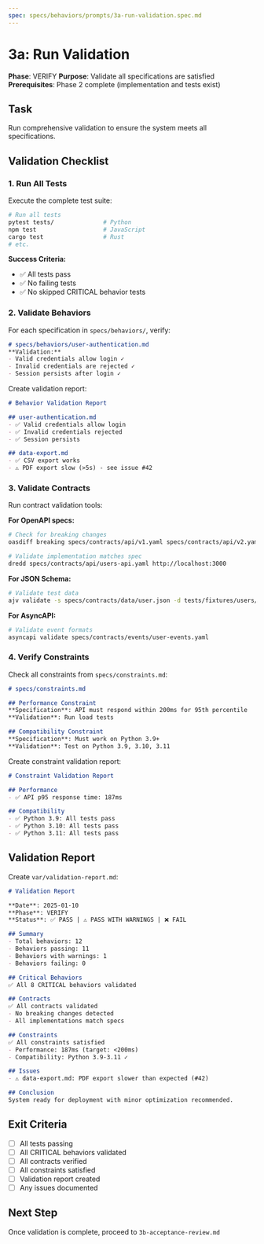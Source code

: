 ```yaml
---
spec: specs/behaviors/prompts/3a-run-validation.spec.md
---
```


# 3a: Run Validation

**Phase**: VERIFY
**Purpose**: Validate all specifications are satisfied
**Prerequisites**: Phase 2 complete (implementation and tests exist)

## Task

Run comprehensive validation to ensure the system meets all specifications.

## Validation Checklist

### 1. Run All Tests

Execute the complete test suite:
```bash
# Run all tests
pytest tests/              # Python
npm test                   # JavaScript
cargo test                 # Rust
# etc.
```

**Success Criteria:**
- ✅ All tests pass
- ✅ No failing tests
- ✅ No skipped CRITICAL behavior tests

### 2. Validate Behaviors

For each specification in `specs/behaviors/`, verify:

```markdown
# specs/behaviors/user-authentication.md
**Validation:**
- Valid credentials allow login ✓
- Invalid credentials are rejected ✓
- Session persists after login ✓
```

Create validation report:
```markdown
# Behavior Validation Report

## user-authentication.md
- ✅ Valid credentials allow login
- ✅ Invalid credentials rejected
- ✅ Session persists

## data-export.md
- ✅ CSV export works
- ⚠️ PDF export slow (>5s) - see issue #42
```

### 3. Validate Contracts

Run contract validation tools:

**For OpenAPI specs:**
```bash
# Check for breaking changes
oasdiff breaking specs/contracts/api/v1.yaml specs/contracts/api/v2.yaml

# Validate implementation matches spec
dredd specs/contracts/api/users-api.yaml http://localhost:3000
```

**For JSON Schema:**
```bash
# Validate test data
ajv validate -s specs/contracts/data/user.json -d tests/fixtures/users/*.json
```

**For AsyncAPI:**
```bash
# Validate event formats
asyncapi validate specs/contracts/events/user-events.yaml
```

### 4. Verify Constraints

Check all constraints from `specs/constraints.md`:

```markdown
# specs/constraints.md

## Performance Constraint
**Specification**: API must respond within 200ms for 95th percentile
**Validation**: Run load tests

## Compatibility Constraint
**Specification**: Must work on Python 3.9+
**Validation**: Test on Python 3.9, 3.10, 3.11
```

Create constraint validation report:
```markdown
# Constraint Validation Report

## Performance
- ✅ API p95 response time: 187ms

## Compatibility
- ✅ Python 3.9: All tests pass
- ✅ Python 3.10: All tests pass
- ✅ Python 3.11: All tests pass
```

## Validation Report

Create `var/validation-report.md`:

```markdown
# Validation Report

**Date**: 2025-01-10
**Phase**: VERIFY
**Status**: ✅ PASS | ⚠️ PASS WITH WARNINGS | ❌ FAIL

## Summary
- Total behaviors: 12
- Behaviors passing: 11
- Behaviors with warnings: 1
- Behaviors failing: 0

## Critical Behaviors
✅ All 8 CRITICAL behaviors validated

## Contracts
✅ All contracts validated
- No breaking changes detected
- All implementations match specs

## Constraints
✅ All constraints satisfied
- Performance: 187ms (target: <200ms)
- Compatibility: Python 3.9-3.11 ✓

## Issues
- ⚠️ data-export.md: PDF export slower than expected (#42)

## Conclusion
System ready for deployment with minor optimization recommended.
```

## Exit Criteria

- [ ] All tests passing
- [ ] All CRITICAL behaviors validated
- [ ] All contracts verified
- [ ] All constraints satisfied
- [ ] Validation report created
- [ ] Any issues documented

## Next Step

Once validation is complete, proceed to `3b-acceptance-review.md`

